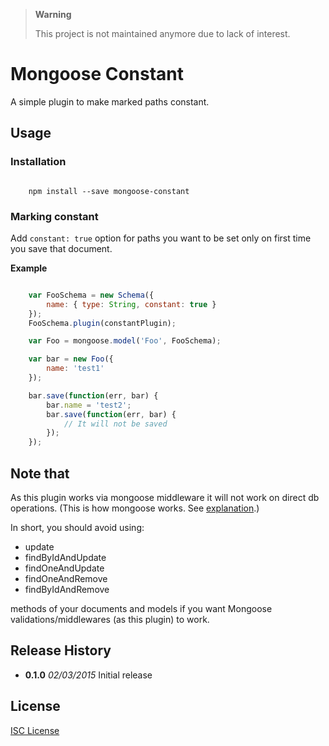 > **Warning**
>
> This project is not maintained anymore due to lack of interest.

# Mongoose Constant

A simple plugin to make marked paths constant.



## Usage

### Installation

```

    npm install --save mongoose-constant

```

### Marking constant

Add `constant: true` option for paths you want to be set only on first time you save that document.

**Example**

```javascript

    var FooSchema = new Schema({
        name: { type: String, constant: true }
    });
    FooSchema.plugin(constantPlugin);

    var Foo = mongoose.model('Foo', FooSchema);

    var bar = new Foo({
        name: 'test1'
    });

    bar.save(function(err, bar) {
        bar.name = 'test2';
        bar.save(function(err, bar) {
            // It will not be saved
        });
    });

```



## Note that

As this plugin works via mongoose middleware it will not work on direct db operations. (This is how mongoose works. See [explanation](https://github.com/LearnBoost/mongoose/issues/964).)

In short, you should avoid using:

  * update
  * findByIdAndUpdate
  * findOneAndUpdate
  * findOneAndRemove
  * findByIdAndRemove

methods of your documents and models if you want Mongoose validations/middlewares (as this plugin) to work.



## Release History

  * **0.1.0** *02/03/2015* Initial release



## License

[ISC License](http://opensource.org/licenses/ISC)
